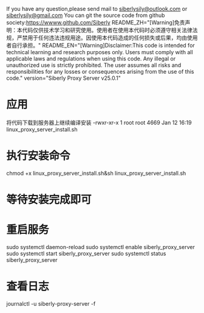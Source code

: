 If you have any question,please send mail to siberlysily@outlook.com or siberlysily@gmail.com
You can git the source code from github society:https://wwww.github.com/Siberly
README_ZH="[Warning]免责声明：本代码仅供技术学习和研究使用。使用者在使用本代码时必须遵守相关法律法规，严禁用于任何违法违规用途。因使用本代码造成的任何损失或后果，均由使用者自行承担。"
README_EN="[Warning]Disclaimer:This code is intended for technical learning and research purposes only. Users must comply with all applicable laws and regulations when using this code. Any illegal or unauthorized use is strictly prohibited. The user assumes all risks and responsibilities for any losses or consequences arising from the use of this code."
version="Siberly Proxy Server v25.0.1"

# 应用
将代码下载到服务器上继续编译安装
-rwxr-xr-x 1 root root      4669 Jan 12 16:19 linux_proxy_server_install.sh

# 执行安装命令
chmod +x linux_proxy_server_install.sh&sh linux_proxy_server_install.sh

# 等待安装完成即可

# 重启服务
sudo systemctl daemon-reload
sudo systemctl enable siberly_proxy_server
sudo systemctl start siberly_proxy_server
sudo systemctl status siberly_proxy_server

# 查看日志
journalctl -u siberly-proxy-server -f

